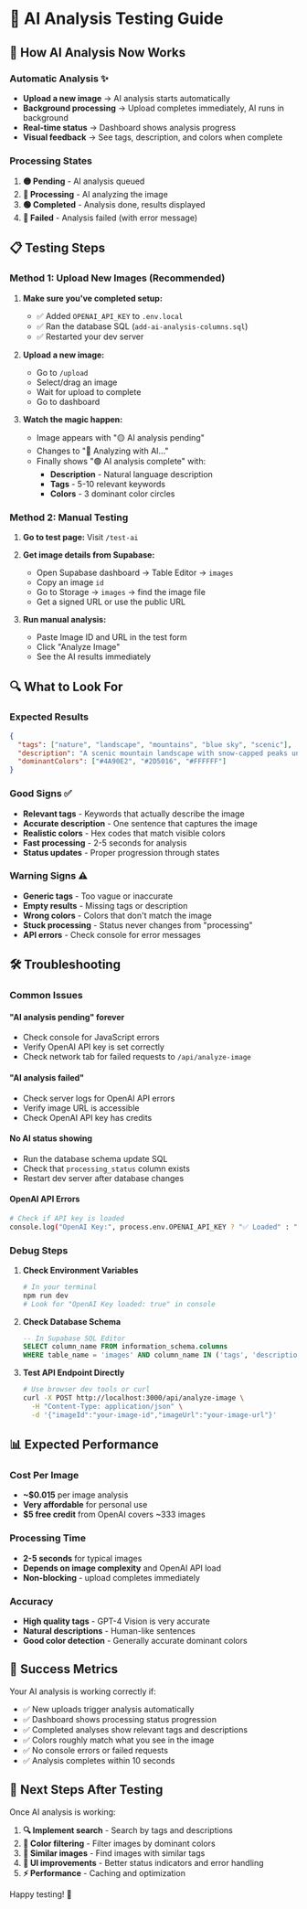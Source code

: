 # 🧪 AI Analysis Testing Guide

## 🚀 **How AI Analysis Now Works**

### **Automatic Analysis** ✨

- **Upload a new image** → AI analysis starts automatically
- **Background processing** → Upload completes immediately, AI runs in background
- **Real-time status** → Dashboard shows analysis progress
- **Visual feedback** → See tags, description, and colors when complete

### **Processing States**

1. **🟡 Pending** - AI analysis queued
2. **🔵 Processing** - AI analyzing the image
3. **🟢 Completed** - Analysis done, results displayed
4. **🔴 Failed** - Analysis failed (with error message)

## 📋 **Testing Steps**

### **Method 1: Upload New Images (Recommended)**

1. **Make sure you've completed setup:**

   - ✅ Added `OPENAI_API_KEY` to `.env.local`
   - ✅ Ran the database SQL (`add-ai-analysis-columns.sql`)
   - ✅ Restarted your dev server

2. **Upload a new image:**

   - Go to `/upload`
   - Select/drag an image
   - Wait for upload to complete
   - Go to dashboard

3. **Watch the magic happen:**
   - Image appears with "🟡 AI analysis pending"
   - Changes to "🔵 Analyzing with AI..."
   - Finally shows "🟢 AI analysis complete" with:
     - **Description** - Natural language description
     - **Tags** - 5-10 relevant keywords
     - **Colors** - 3 dominant color circles

### **Method 2: Manual Testing**

1. **Go to test page:** Visit `/test-ai`

2. **Get image details from Supabase:**

   - Open Supabase dashboard → Table Editor → `images`
   - Copy an image `id`
   - Go to Storage → `images` → find the image file
   - Get a signed URL or use the public URL

3. **Run manual analysis:**
   - Paste Image ID and URL in the test form
   - Click "Analyze Image"
   - See the AI results immediately

## 🔍 **What to Look For**

### **Expected Results**

```json
{
  "tags": ["nature", "landscape", "mountains", "blue sky", "scenic"],
  "description": "A scenic mountain landscape with snow-capped peaks under a clear blue sky.",
  "dominantColors": ["#4A90E2", "#2D5016", "#FFFFFF"]
}
```

### **Good Signs ✅**

- **Relevant tags** - Keywords that actually describe the image
- **Accurate description** - One sentence that captures the image
- **Realistic colors** - Hex codes that match visible colors
- **Fast processing** - 2-5 seconds for analysis
- **Status updates** - Proper progression through states

### **Warning Signs ⚠️**

- **Generic tags** - Too vague or inaccurate
- **Empty results** - Missing tags or description
- **Wrong colors** - Colors that don't match the image
- **Stuck processing** - Status never changes from "processing"
- **API errors** - Check console for error messages

## 🛠 **Troubleshooting**

### **Common Issues**

#### **"AI analysis pending" forever**

- Check console for JavaScript errors
- Verify OpenAI API key is set correctly
- Check network tab for failed requests to `/api/analyze-image`

#### **"AI analysis failed"**

- Check server logs for OpenAI API errors
- Verify image URL is accessible
- Check OpenAI API key has credits

#### **No AI status showing**

- Run the database schema update SQL
- Check that `processing_status` column exists
- Restart dev server after database changes

#### **OpenAI API Errors**

```bash
# Check if API key is loaded
console.log("OpenAI Key:", process.env.OPENAI_API_KEY ? "✅ Loaded" : "❌ Missing");
```

### **Debug Steps**

1. **Check Environment Variables**

   ```bash
   # In your terminal
   npm run dev
   # Look for "OpenAI Key loaded: true" in console
   ```

2. **Check Database Schema**

   ```sql
   -- In Supabase SQL Editor
   SELECT column_name FROM information_schema.columns
   WHERE table_name = 'images' AND column_name IN ('tags', 'description', 'processing_status');
   ```

3. **Test API Endpoint Directly**
   ```bash
   # Use browser dev tools or curl
   curl -X POST http://localhost:3000/api/analyze-image \
     -H "Content-Type: application/json" \
     -d '{"imageId":"your-image-id","imageUrl":"your-image-url"}'
   ```

## 📊 **Expected Performance**

### **Cost Per Image**

- **~$0.015** per image analysis
- **Very affordable** for personal use
- **$5 free credit** from OpenAI covers ~333 images

### **Processing Time**

- **2-5 seconds** for typical images
- **Depends on image complexity** and OpenAI API load
- **Non-blocking** - upload completes immediately

### **Accuracy**

- **High quality tags** - GPT-4 Vision is very accurate
- **Natural descriptions** - Human-like sentences
- **Good color detection** - Generally accurate dominant colors

## 🎯 **Success Metrics**

Your AI analysis is working correctly if:

- ✅ New uploads trigger analysis automatically
- ✅ Dashboard shows processing status progression
- ✅ Completed analyses show relevant tags and descriptions
- ✅ Colors roughly match what you see in the image
- ✅ No console errors or failed requests
- ✅ Analysis completes within 10 seconds

## 🔄 **Next Steps After Testing**

Once AI analysis is working:

1. **🔍 Implement search** - Search by tags and descriptions
2. **🎨 Color filtering** - Filter images by dominant colors
3. **🔗 Similar images** - Find images with similar tags
4. **📱 UI improvements** - Better status indicators and error handling
5. **⚡ Performance** - Caching and optimization

Happy testing! 🎉
